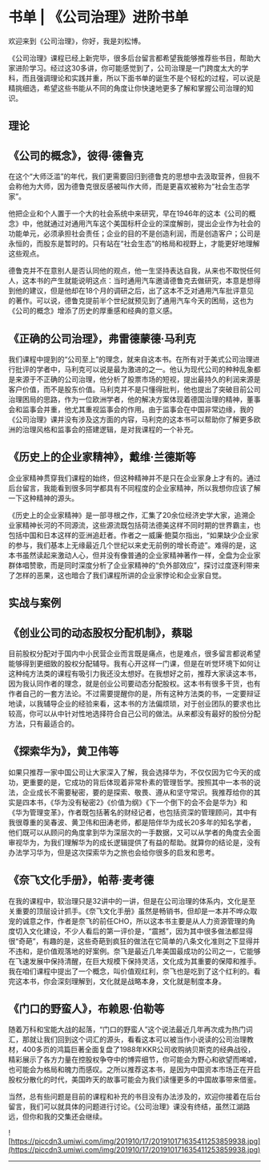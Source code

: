 # 书单 | 《公司治理》进阶书单

欢迎来到《公司治理》，你好，我是刘松博。

《公司治理》课程已经上新完毕，很多后台留言都希望我能够推荐些书目，帮助大家进阶学习。经过这30多讲，你可能感觉到了，公司治理是一门跨度太大的学科，而且强调理论和实践并重，所以下面书单的诞生不是个轻松的过程，可以说是精挑细选，希望这些书能从不同的角度让你快速地更多了解和掌握公司治理的知识。

## 理论

## 《公司的概念》，彼得·德鲁克

在这个“大师泛滥”的年代，我们更需要回归到德鲁克的思想中去汲取营养，但我不会称他为大师，因为德鲁克很反感被叫作大师，而是更喜欢被称为“社会生态学家”。

他把企业和个人置于一个大的社会系统中来研究，早在1946年的这本《公司的概念》中，他就通过对通用汽车这个美国标杆企业的深度解剖，提出企业作为社会的功能单元，必须承担社会责任；企业的目的不是创造利润，而是创造客户；公司是永恒的，而股东是暂时的。只有站在“社会生态”的格局和视野上，才能更好地理解这些观点。

德鲁克并不在意别人是否认同他的观点，他一生坚持表达自我，从来也不取悦任何人，这本书的产生就能说明这点：当时通用汽车邀请德鲁克去做研究，本意是想得到他的建议，但是他却在18个月的调研之后，出了这本不乏对通用汽车批评意见的著作。可以说，德鲁克提前半个世纪就预见到了通用汽车今天的困局，这也为《公司的概念》增添了历史的厚重感和经典的意义感。

## 《正确的公司治理》，弗雷德蒙德·马利克

我们课程中提到的“公司至上”的理念，就来自这本书。在所有对于美式公司治理进行批评的学者中，马利克可以说是最为激进的之一。他认为现代公司的种种乱象都是来源于不正确的公司治理，他分析了股票市场的短视，提出最持久的利润来源是客户价值，而不是股东价值。马利克并不是只懂得批判，他也提出了突破目前公司治理困局的思路，作为一位欧洲学者，他的解决方案体现着德国治理的精神，董事会和监事会并重，他尤其重视监事会的作用。由于监事会在中国非常边缘，我的《公司治理》课并没有涉及这方面的内容，马利克的这本书可以帮助你了解更多欧洲的治理风格和监事会的搭建逻辑，是对我课程的一个补充。

## 《历史上的企业家精神》，戴维·兰德斯等

企业家精神贯穿我们课程的始终，但这种精神并不是只在企业家身上才有的。通过后台留言，我能看到很多同学都具有不同程度的企业家精神，所以我想你应该了解一下这种精神的源头。

《历史上的企业家精神》是一部寻根之作，汇集了20余位经济史学大家，追溯企业家精神长河的不同源流，这些源流既包括荷法德美这样不同时期的世界霸主，也包括中国和日本这样的亚洲追赶者。作者之一威廉·鲍莫尔指出，“如果缺少企业家的参与，我们基本上无缘最近几个世纪以来史无前例的增长奇迹”。难得的是，这本书虽然读起来激动人心，但并没有像普通的企业家精神著作一样，全盘为企业家群体唱赞歌，而是同时深度分析了企业家精神的“负外部效应”，探讨过度逐利带来了怎样的恶果，这也暗合了我们课程所讲的企业家悖论和企业家自觉。

## 实战与案例

## 《创业公司的动态股权分配机制》，蔡聪

目前股权分配对于国内中小民营企业而言既是痛点，也是难点，很多留言都说希望能够得到更细致的股权分配辅导。我有心开这样一门课，但是在听觉环境下如何让这种纯方法类的课程有吸引力我还没太想好。在我想好之前，推荐大家读这本书，因为我认同作者的理念，就是创业公司要动态分配股权。这本书有很多干货，也有作者自己的一套方法论。不过需要提醒你的是，所有这种方法类的书，一定要辩证地读，以我辅导企业的经验来看，这本书的方法偏烦琐，对于创业团队的要求也比较高，你可以从中针对性地选择符合自己公司的做法。从来都没有最好的股份分配方法，只有最适合的。

## 《探索华为》，黄卫伟等

如果只推荐一家中国公司让大家深入了解，我会选择华为，不仅仅因为它今天的成功，更重要的是，它成功的背后体现着非常朴素的管理哲学。按照其中一本书的说法，企业成长不需要秘密，要的是探索、敬畏、遵从和坚守常识。我推荐给你的其实是四本书，《华为没有秘密2》《价值为纲》《下一个倒下的会不会是华为》和《华为管理变革》，作者既包括著名的财经记者，也包括资深的管理顾问，其中有我很尊重的吴春波、黄卫伟和田涛老师，都是陪伴华为成长20多年的知名学者，他们既可以从顾问的角度拿到华为深层次的一手数据，又可以从学者的角度去全面审视华为，为我们理解华为的成长逻辑提供了有益的帮助。就算你的结论是，没有办法学习华为，但是这次探索华为之旅也会给你很多的启发和思考。

## 《奈飞文化手册》，帕蒂·麦考德

在我的课程中，软治理只是32讲中的一讲，但是在公司治理的体系内，文化是至关重要的顶层设计抓手。《奈飞文化手册》虽然是畅销书，但却是一本并不哗众取宠的诚意之作，作者是奈飞的前任CHO，所以这本书主要是从人力资源管理的角度切入文化建设，不少人看后的第一评价是，“震撼”，因为其中很多做法都显得很“奇葩”，有趣的是，这些奇葩到疯狂的做法在它简单的八条文化准则之下显得并不违和，是价值观落地的好案例。奈飞是最近几年美国最成功的公司之一，它能够在飞速发展中保持清醒，在巨大规模下保持灵活，文化成为其重要的保障和推手。我在咱们课程中提出了一个概念，叫价值观红利，奈飞也是吃到了这个红利的。看完这本书，你会深刻理解到，文化就是战略本身，文化就是制度本身。

## 《门口的野蛮人》，布赖恩·伯勒等

随着万科和宝能大战的起落，“门口的野蛮人”这个说法最近几年再次成为热门词汇，那就让我们回到这个词汇的源头，看看这本可以被当作小说读的公司治理教材，400多页的鸿篇巨著全面复盘了1988年KKR公司收购纳贝斯克的经典战役，精彩展示了各方力量在控股权争夺中的博弈细节，你可能会为野心和欲望而唏嘘，也可能会为格局和魄力而感叹。之所以推荐这本书，是因为中国资本市场正在开启股权分散化的时代，美国昨天的故事可能会为我们读懂更多的中国故事带来借鉴。

当然，总有些问题是目前的课程和补充的书目没有办法涉及的，欢迎你接着在后台留言，我们可以就具体的问题进行讨论。《公司治理》课没有终结，虽然江湖路远，但你和我的交集还会继续。

![https://piccdn3.umiwi.com/img/201910/17/201910171635411253859938.jpg](https://piccdn3.umiwi.com/img/201910/17/201910171635411253859938.jpg)

---
